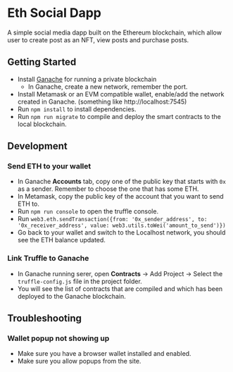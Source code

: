 # Eth Social Dapp

A simple social media dapp built on the Ethereum blockchain, which allow user to create post as an NFT, view posts and purchase posts.

## Getting Started

- Install [Ganache](https://trufflesuite.com/ganache/) for running a private blockchain
  - In Ganache, create a new network, remember the port.
- Install Metamask or an EVM compatible wallet, enable/add the network created in Ganache. (something like http://localhost:7545)
- Run `npm install` to install dependencies.
- Run `npm run migrate` to compile and deploy the smart contracts to the local blockchain.

## Development

### Send ETH to your wallet

- In Ganache **Accounts** tab, copy one of the public key that starts with `0x` as a sender. Remember to choose the one that has some ETH.
- In Metamask, copy the public key of the account that you want to send ETH to.
- Run `npm run console` to open the truffle console.
- Run `web3.eth.sendTransaction({from: '0x_sender_address', to: '0x_receiver_address', value: web3.utils.toWei('amount_to_send')})`
- Go back to your wallet and switch to the Localhost network, you should see the ETH balance updated.

### Link Truffle to Ganache
- In Ganache running serer, open **Contracts** -> Add Project -> Select the `truffle-config.js` file in the project folder.
- You will see the list of contracts that are compiled and which has been deployed to the Ganache blockchain.

## Troubleshooting
### Wallet popup not showing up
- Make sure you have a browser wallet installed and enabled.
- Make sure you allow popups from the site.
